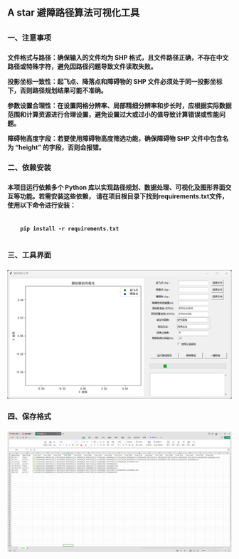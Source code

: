 <h2>A star 避障路径算法可视化工具<h2>

<h3>一、注意事项 <h3>
  
<h4>文件格式与路径：确保输入的文件均为 SHP 格式，且文件路径正确，不存在中文路径或特殊字符，避免因路径问题导致文件读取失败。 
  
投影坐标一致性：起飞点、降落点和障碍物的 SHP 文件必须处于同一投影坐标下，否则路径规划结果可能不准确。 
  
参数设置合理性：在设置网格分辨率、局部精细分辨率和步长时，应根据实际数据范围和计算资源进行合理设置，避免设置过大或过小的值导致计算错误或性能问题。 
  
障碍物高度字段：若要使用障碍物高度筛选功能，确保障碍物 SHP 文件中包含名为 “height” 的字段，否则会报错。<h4>

<h3>二、依赖安装<h3>
<h4>本项目运行依赖多个 Python 库以实现路径规划、数据处理、可视化及图形界面交互等功能。若需安装这些依赖，
请在项目根目录下找到requirements.txt文件，使用以下命令进行安装：<h4>

<pre>
  <code class="highlighted-code">
    pip install -r requirements.txt
  </code>
</pre>

<h3>三、工具界面<h3>
  
![alt text](interface.png)

<h3>四、保存格式<h3>
  
![alt text](Saveformat.png)
